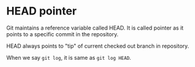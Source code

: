 # HEAD pointer
Git maintains a reference variable called HEAD.
It is called pointer as it points to a specific commit in the repository.

HEAD always points to "tip" of current checked out branch in repository.

When we say `git log`, it is same as `git log HEAD`.

